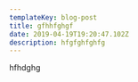 ```yaml
---
templateKey: blog-post
title: gfhhfghgf
date: 2019-04-19T19:20:47.102Z
description: hfgfghfghfg
---
```

hfhdghg
